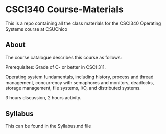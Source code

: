 # CSCI340 Course-Materials

This is a repo containing all the class materials for the CSCI340 Operating Systems course at CSUChico

## About

The course catalogue describes this course as follows:

  Prerequisites: Grade of C- or better in CSCI 311.

  Operating system fundamentals, including history, process and thread management, concurrency with semaphores and monitors, deadlocks, storage management, file systems, I/O, and distributed systems.

  3 hours discussion, 2 hours activity.

## Syllabus

This can be found in the Syllabus.md file

##
